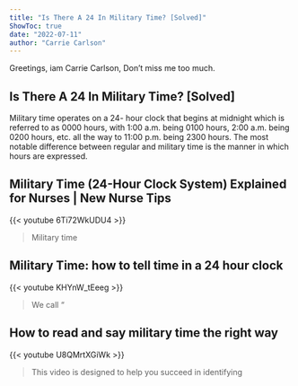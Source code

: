 ```yaml
---
title: "Is There A 24 In Military Time? [Solved]"
ShowToc: true 
date: "2022-07-11"
author: "Carrie Carlson" 
---
```


Greetings, iam Carrie Carlson, Don’t miss me too much.
## Is There A 24 In Military Time? [Solved]
Military time operates on a 24- hour clock that begins at midnight which is referred to as 0000 hours, with 1:00 a.m. being 0100 hours, 2:00 a.m. being 0200 hours, etc. all the way to 11:00 p.m. being 2300 hours. The most notable difference between regular and military time is the manner in which hours are expressed.

## Military Time (24-Hour Clock System) Explained for Nurses | New Nurse Tips
{{< youtube 6Ti72WkUDU4 >}}
>Military time

## Military Time: how to tell time in a 24 hour clock
{{< youtube KHYnW_tEeeg >}}
>We call “

## How to read and say military time the right way
{{< youtube U8QMrtXGiWk >}}
>This video is designed to help you succeed in identifying 

